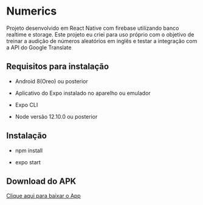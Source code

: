 # Numerics

Projeto desenvolvido em React Native com firebase utilizando banco realtime e storage.
Este projeto eu criei para uso próprio com o objetivo de treinar a audição de números aleatórios em inglês e testar a integração com a API do Google Translate

## Requisitos para instalação

* Android 8(Oreo) ou posterior

* Aplicativo do Expo instalado no aparelho ou emulador

* Expo CLI

* Node versão 12.10.0 ou posterior


## Instalação

* npm install

* expo start


## Download do APK
[Clique aqui para baixar o App](https://firebasestorage.googleapis.com/v0/b/numerics-b3686.appspot.com/o/Numerics-2.apk?alt=media&token=00ab5dcd-80ee-46fa-8d31-93dd699de3de)

